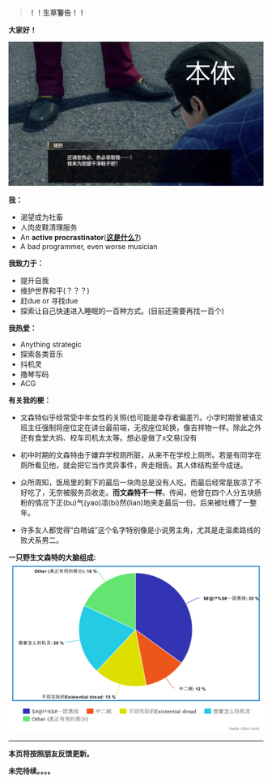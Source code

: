> **！！生草警告！！**

**大家好！**


![haha](/img/post-about-me.jpg)

**我：**
* 渴望成为社畜
* 人肉皮鞋清理服务
* An **active procrastinator**([**这是什么?**](https://pubmed.ncbi.nlm.nih.gov/15959999/))
* A bad programmer, even worse musician

**我致力于：**
* 提升自我
* 维护世界和平(？？？)
* 赶due or 寻找due
* 探索让自己快速进入睡眠的一百种方式。(目前还需要再找一百个)

**我热爱：**
* Anything strategic
* 探索各类音乐
* 抖机灵
* 撸琴写码
* ACG

**有关我的梗：**

* 文森特似乎经常受中年女性的关照(也可能是幸存者偏差?)。小学时期曾被语文班主任强制将座位定在讲台最前端，无视座位轮换，像吉祥物一样。除此之外还有食堂大妈、校车司机太太等。想必是做了x交易(没有

* 初中时期的文森特由于嫌弃学校厕所脏，从来不在学校上厕所。若是有同学在厕所看见他，就会把它当作灵异事件，奔走相告。其人体结构至今成谜。

* 众所周知，饭局里的剩下的最后一块肉总是没有人吃，而最后经常是放凉了不好吃了，无奈被服务员收走。**而文森特不一样**。传闻，他曾在四个人分五块肠粉的情况下正(bu)气(yao)凛(bi)然(lian)地夹走最后一份。后来被吐槽了一整年。

* 许多友人都觉得“白皓诚”这个名字特别像是小说男主角，尤其是走温柔路线的败犬系男二。


**一只野生文森特的大脑组成:**
![pie chart](/img/post-pie-chart.jpg)

---

**本页将按照朋友反馈更新。**

**未完待续。。。。**
